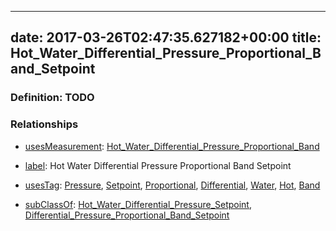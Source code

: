 
---
date: 2017-03-26T02:47:35.627182+00:00
title: Hot_Water_Differential_Pressure_Proportional_Band_Setpoint
---
### Definition: TODO

### Relationships

* [usesMeasurement](https://brickschema.org/schema/1.0/BrickFrame#usesMeasurement): [Hot_Water_Differential_Pressure_Proportional_Band](https://brickschema.org/schema/1.0/Brick#Hot_Water_Differential_Pressure_Proportional_Band)

* [label](http://www.w3.org/2000/01/rdf-schema#label): Hot Water Differential Pressure Proportional Band Setpoint

* [usesTag](https://brickschema.org/schema/1.0/BrickFrame#usesTag): [Pressure](https://brickschema.org/schema/1.0/BrickTag#Pressure), [Setpoint](https://brickschema.org/schema/1.0/BrickTag#Setpoint), [Proportional](https://brickschema.org/schema/1.0/BrickTag#Proportional), [Differential](https://brickschema.org/schema/1.0/BrickTag#Differential), [Water](https://brickschema.org/schema/1.0/BrickTag#Water), [Hot](https://brickschema.org/schema/1.0/BrickTag#Hot), [Band](https://brickschema.org/schema/1.0/BrickTag#Band)

* [subClassOf](http://www.w3.org/2000/01/rdf-schema#subClassOf): [Hot_Water_Differential_Pressure_Setpoint](https://brickschema.org/schema/1.0/Brick#Hot_Water_Differential_Pressure_Setpoint), [Differential_Pressure_Proportional_Band_Setpoint](https://brickschema.org/schema/1.0/Brick#Differential_Pressure_Proportional_Band_Setpoint)
